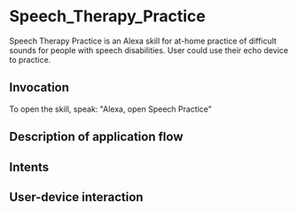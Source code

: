 # Speech_Therapy_Practice

Speech Therapy Practice is an Alexa skill for at-home practice of difficult sounds for people with speech disabilities. User could use their echo device to practice.

## Invocation
To open the skill, speak: "Alexa, open Speech Practice"

## Description of application flow

## Intents

## User-device interaction
